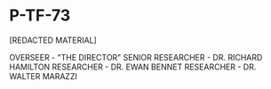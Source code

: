 # P-TF-73
[REDACTED MATERIAL]

OVERSEER - "THE DIRECTOR" 
SENIOR RESEARCHER - DR. RICHARD HAMILTON
RESEARCHER - DR. EWAN BENNET
RESEARCHER - DR. WALTER MARAZZI
